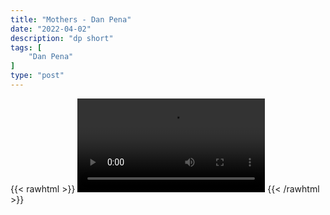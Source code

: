 ```yaml
---
title: "Mothers - Dan Pena"
date: "2022-04-02"
description: "dp short"
tags: [
    "Dan Pena"
]
type: "post"
---
```

{{< rawhtml >}}
    <video width="auto" height="auto" controls>
        <source src="https://clips.dev00ps.com/Dan%20Pena/Dan%20Pena%20%F0%9F%98%82.mp4" type="video/mp4"> 
    </video>
{{< /rawhtml >}}